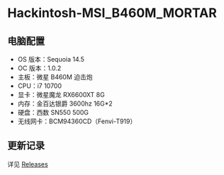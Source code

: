 # Hackintosh-MSI_B460M_MORTAR

## 电脑配置

- OS 版本：Sequoia 14.5
- OC 版本：1.0.2
- 主板：微星 B460M 迫击炮
- CPU：i7 10700
- 显卡：微星魔龙 RX6600XT 8G
- 内存：金百达银爵 3600hz 16G\*2
- 硬盘：西数 SN550 500G
- 无线网卡：BCM94360CD（Fenvi-T919）

## 更新记录

详见 [Releases](https://github.com/hurole/Hackintosh-MSI_B460M_MORTAR/releases)
